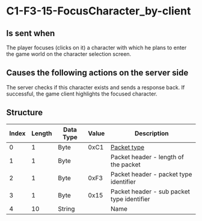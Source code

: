 # C1-F3-15-FocusCharacter_by-client

## Is sent when

The player focuses (clicks on it) a character with which he plans to enter the game world on the character selection screen.

## Causes the following actions on the server side

The server checks if this character exists and sends a response back. If successful, the game client highlights the focused character.

## Structure

| Index | Length | Data Type | Value | Description |
|-------|--------|-----------|-------|-------------|
| 0 | 1 |   Byte   | 0xC1  | [Packet type](PacketTypes.md) |
| 1 | 1 |    Byte   |      | Packet header - length of the packet |
| 2 | 1 |    Byte   | 0xF3  | Packet header - packet type identifier |
| 3 | 1 |    Byte   | 0x15  | Packet header - sub packet type identifier |
| 4 | 10 | String |  | Name |